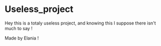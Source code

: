 # Useless_project
Hey this is a totaly useless project, and knowing this I suppose there isn't much to say ! 


Made by Elania !
